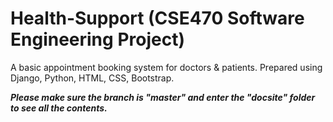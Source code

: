 # Health-Support (CSE470 Software Engineering Project)

A basic appointment booking system for doctors & patients. Prepared using Django, Python, HTML, CSS, Bootstrap.

***Please make sure the branch is "master" and enter the "docsite" folder to see all the contents.*** 

